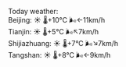 Today weather:  
Beijing: ☀️   🌡️+10°C 🌬️←11km/h  
Tianjin: ☀️   🌡️+5°C 🌬️↖7km/h  
Shijiazhuang: ☀️   🌡️+7°C 🌬️↘7km/h  
Tangshan: ☀️   🌡️+8°C 🌬️←9km/h  
